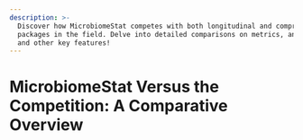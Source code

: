 ```yaml
---
description: >-
  Discover how MicrobiomeStat competes with both longitudinal and comprehensive
  packages in the field. Delve into detailed comparisons on metrics, analyses,
  and other key features!
---
```


# MicrobiomeStat Versus the Competition: A Comparative Overview


